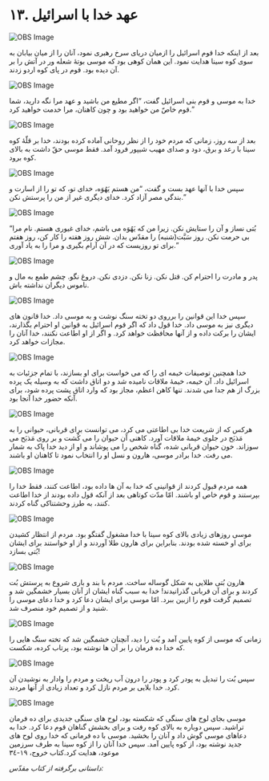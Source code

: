 # ۱۳. عهد خدا با اسرائیل

![OBS Image](https://cdn.door43.org/obs/jpg/360px/obs-en-13-01.jpg)

بعد از اینکه خدا قوم اسرائیل را ازمیان دریای سرخ رهبری نمود، آنان را از میان بیابان به سوی کوه سینا هدایت نمود. این همان کوهی بود که موسی بوتۀ شعله ور در آتش را بر آن دیده بود. قوم در پای کوه اردو زدند.

![OBS Image](https://cdn.door43.org/obs/jpg/360px/obs-en-13-02.jpg)

خدا به موسی و قوم بنی اسرائیل گفت، “اگر مطیع من باشید و عهد مرا نگه دارید، شما قوم خاصّ من خواهید بود و چون کاهنان، مرا خدمت خواهید کرد.”

![OBS Image](https://cdn.door43.org/obs/jpg/360px/obs-en-13-03.jpg)

بعد از سه روز، زمانی که مردم خود را از نظر روحانی آماده کرده بودند، خدا بر قلّۀ کوه سینا با رعد و برق، دود و صدای مهیب شیپور فرود آمد. فقط موسی حقّ داشت به بالای کوه برود.

![OBS Image](https://cdn.door43.org/obs/jpg/360px/obs-en-13-04.jpg)

سپس خدا با آنها عهد بست و گفت، “من هستم یَهُوَه، خدای تو، که تو را از اسارت و بندگی مصر آزاد کرد. خدای دیگری غیر از من را پرستش نکن.”

![OBS Image](https://cdn.door43.org/obs/jpg/360px/obs-en-13-05.jpg)

“بُتی نساز و آن را ستایش نکن. زیرا من که یَهُوَه می باشم، خدای غیوری هستم. نام مرا بی حرمت نکن. روز سَبَّت(شنبه) را مقدّس بدان. شش روز هفته را کار کن، روز هفتم برای تو روزیست که در آن آرام بگیری و مرا را به یاد آوری.”

![OBS Image](https://cdn.door43.org/obs/jpg/360px/obs-en-13-06.jpg)

پدر و مادرت را احترام کن. قتل نکن. زنا نکن. دزدی نکن. دروغ نگو. چشم طمع به مال و ناموس دیگران نداشته باش.

![OBS Image](https://cdn.door43.org/obs/jpg/360px/obs-en-13-07.jpg)

سپس خدا این قوانین را برروی دو تخته سنگ نوشت و به موسی داد. خدا قانون های دیگری نیز به موسی داد. خدا قول داد که اگر قوم اسرائیل به قوانین او احترام بگذارند، ایشان را برکت داده و از آنها محافظت خواهد کرد. و اگر از او اطاعت نکنند، خدا آنان را مجازات خواهد کرد.

![OBS Image](https://cdn.door43.org/obs/jpg/360px/obs-en-13-08.jpg)

خدا همچنین توصیفات خیمه ای را که می خواست برای او بسازند، با تمام جزئیات به اسرائیل داد. آن خیمه، خیمۀ ملاقات نامیده شد و دو اتاق داشت که به وسیله یک پرده بزرگ از هم جدا می شدند. تنها کاهن اعظم، مجاز بود که وارد اتاق پشت پرده شود، برای آنکه حضور خدا آنجا بود.

![OBS Image](https://cdn.door43.org/obs/jpg/360px/obs-en-13-09.jpg)

هرکس که از شریعت خدا بی اطاعتی می کرد، می توانست برای قربانی، حیوانی را به مَذبَح در جلوی خیمۀ ملاقات آورد. کاهنی آن حیوان را می کُشت و بر روی مَذبَح می سوزاند. خون حیوان قربانی شده، گناه شخص را می پوشاند و او از دید خدا پاک به شمار می رفت. خدا برادر موسی، هارون و نسل او را انتخاب نمود تا کاهنان او باشند.

![OBS Image](https://cdn.door43.org/obs/jpg/360px/obs-en-13-10.jpg)

همه مردم قبول کردند از قوانینی که خدا به آن ها داده بود، اطاعت کنند، فقط خدا را بپرستند و قوم خاص او باشند. امّا مدّت کوتاهی بعد از آنکه قول داده بودند از خدا اطاعت کنند، به طرز وحشتناکی گناه کردند.

![OBS Image](https://cdn.door43.org/obs/jpg/360px/obs-en-13-11.jpg)

موسی روزهای زیادی بالای کوه سینا با خدا مشغول گفتگو بود. مردم از انتظار کشیدن برای او خسته شده بودند. بنابراین برای هارون طلا آوردند و از او خواستند برای ایشان بُتی بسازد!

![OBS Image](https://cdn.door43.org/obs/jpg/360px/obs-en-13-12.jpg)

هارون بُتی طلایی به شکل گوساله ساخت. مردم با بند و باری شروع به پرستش بُت کردند و برای آن قربانی گذرانیدند! خدا به سبب گناه ایشان از آنان بسیار خشمگین شد و تصمیم گرفت قوم را ازبین ببرد. امّا موسی برای ایشان دعا کرد و خدا دعای موسی را شنید و از تصمیم خود منصرف شد.

![OBS Image](https://cdn.door43.org/obs/jpg/360px/obs-en-13-13.jpg)

زمانی که موسی از کوه پایین آمد و بُت را دید، آنچنان خشمگین شد که تخته سنگ هایی را که خدا ده فرمان را بر آن ها نوشته بود، پرتاب کرده، شکست.

![OBS Image](https://cdn.door43.org/obs/jpg/360px/obs-en-13-14.jpg)

سپس بُت را تبدیل به پودر کرد و پودر را درون آب ریخت و مردم را وادار به نوشیدن آن کرد. خدا بلایی بر مردم نازل کرد و تعداد زیادی از آنها مردند.

![OBS Image](https://cdn.door43.org/obs/jpg/360px/obs-en-13-15.jpg)

موسی بجای لوح های سنگی که شکسته بود، لوح های سنگی جدیدی برای ده فرمان تراشید. سپس دوباره به بالای کوه رفت و برای بخشش گناهان قوم دعا کرد. خدا به دعاهای موسی گوش داد و آنان را بخشید. موسی با ده فرمانی که خدا روی لوح های جدید نوشته بود، از کوه پایین آمد. سپس خدا آنان را از کوه سینا به طرف سرزمین موعود، هدایت کرد.کتاب خروج، ١٩-٣٤

_داستانی برگرفته از کتاب مقدّس:_